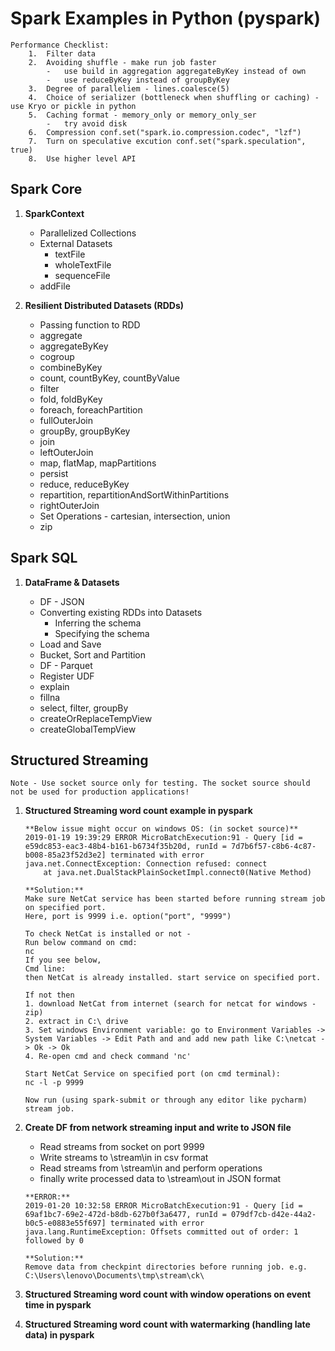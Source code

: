 # Spark Examples in Python (pyspark)


```
Performance Checklist:
	1.	Filter data 
	2.	Avoiding shuffle - make run job faster 
		-	use build in aggregation aggregateByKey instead of own 
		-	use reduceByKey instead of groupByKey
	3.	Degree of paralleliem - lines.coalesce(5)
	4. 	Choice of serializer (bottleneck when shuffling or caching) - use Kryo or pickle in python
	5.	Caching format - memory_only or memory_only_ser 
		-	try avoid disk
	6.	Compression conf.set("spark.io.compression.codec", "lzf")
	7.	Turn on speculative excution conf.set("spark.speculation", true)	
	8. 	Use higher level API 
```


## **Spark Core**

1.	**SparkContext**

	- 	Parallelized Collections
	- 	External Datasets
		- 	textFile
		- 	wholeTextFile
		-	sequenceFile
	-	addFile 

2.	**Resilient Distributed Datasets (RDDs)**

	-	Passing function to RDD
	-	aggregate
	-	aggregateByKey
	-	cogroup
	-	combineByKey
	-	count, countByKey, countByValue
	-	filter
	-	fold, foldByKey
	-	foreach, foreachPartition
	-	fullOuterJoin
	-	groupBy, groupByKey
	-	join
	-	leftOuterJoin
	-	map, flatMap, mapPartitions
	-	persist
	-	reduce, reduceByKey
	-	repartition, repartitionAndSortWithinPartitions
	-	rightOuterJoin
	-	Set Operations - cartesian, intersection, union
	-	zip
	
	
## **Spark SQL**

1. 	**DataFrame & Datasets**

	- 	DF - JSON
	-	Converting existing RDDs into Datasets
		-	Inferring the schema
		-	Specifying the schema
	-	Load and Save
	-	Bucket, Sort and Partition
	-	DF - Parquet
	-	Register UDF
	-	explain
	-	fillna
	-	select, filter, groupBy
	-	createOrReplaceTempView
	-	createGlobalTempView
	

## **Structured Streaming**

``` 
Note - Use socket source only for testing. The socket source should not be used for production applications!
```

1.	**Structured Streaming word count example in pyspark**

	```
	**Below issue might occur on windows OS: (in socket source)**
	2019-01-19 19:39:29 ERROR MicroBatchExecution:91 - Query [id = e59dc853-eac3-48b4-b161-b6734f35b20d, runId = 7d7b6f57-c8b6-4c87-b008-85a23f52d3e2] terminated with error
	java.net.ConnectException: Connection refused: connect
		at java.net.DualStackPlainSocketImpl.connect0(Native Method)
	```	
	
	```	
	**Solution:**
	Make sure NetCat service has been started before running stream job on specified port. 
	Here, port is 9999 i.e. option("port", "9999")
	
	To check NetCat is installed or not -
	Run below command on cmd:
	nc
	If you see below,
	Cmd line:
	then NetCat is already installed. start service on specified port.
	
	If not then
	1. download NetCat from internet (search for netcat for windows - zip)
	2. extract in C:\ drive
	3. Set windows Environment variable: go to Environment Variables -> System Variables -> Edit Path and and add new path like C:\netcat -> Ok -> Ok
	4. Re-open cmd and check command 'nc'
	
	Start NetCat Service on specified port (on cmd terminal):
	nc -l -p 9999
	
	Now run (using spark-submit or through any editor like pycharm) stream job.
	```	

2.	**Create DF from network streaming input and write to JSON file**
	
	-	Read streams from socket on port 9999
	-	Write streams to \stream\in in csv format
	-	Read streams from \stream\in and perform operations
	-	finally write processed data to \stream\out in JSON format

	
	```
	**ERROR:**
	2019-01-20 10:32:58 ERROR MicroBatchExecution:91 - Query [id = 69af1bc7-69e2-472d-b8db-627b0f3a6477, runId = 079df7cb-d42e-44a2-b0c5-e0883e55f697] terminated with error
	java.lang.RuntimeException: Offsets committed out of order: 1 followed by 0
	```

	```	
	**Solution:**
	Remove data from checkpint directories before running job. e.g. C:\Users\lenovo\Documents\tmp\stream\ck\ 
	```

3.	**Structured Streaming word count with window operations on event time in pyspark**
	
4.	**Structured Streaming word count with watermarking (handling late data) in pyspark**

